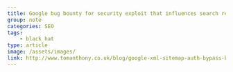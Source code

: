 ```yaml
---
title: Google bug bounty for security exploit that influences search results
group: note
categories: SEO
tags:
    - black hat
type: article
image: /assets/images/
link: http://www.tomanthony.co.uk/blog/google-xml-sitemap-auth-bypass-black-hat-seo-bug-bounty
---
```


